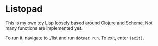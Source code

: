 ﻿# Listopad

This is my own toy Lisp loosely based around Clojure and Scheme.
Not many functions are implemented yet.

To run it, navigate to ./list and run `dotnet run`. To exit, enter `(exit)`.